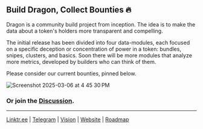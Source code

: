 ## Build Dragon, Collect Bounties 🔥

Dragon is a community build project from inception. The idea is to make the data about a token's holders more transparent and compelling.   

The initial release has been divided into four data-modules, each focused on a specific deception or concentration of power in a token: bundles, snipes, clusters, and basics. Soon there will be more modules that analyze more metrics, developed by builders who can think of them.   

Please consider our current bounties, pinned below.

![Screenshot 2025-03-06 at 4 45 30 PM](https://github.com/user-attachments/assets/6292af01-436b-4d15-b3ca-f7918c4a07a9)

### Or join the [Discussion](https://github.com/orgs/alpha-dragon-org/discussions).

---

[Linktr.ee](https://linktr.ee/alphadragon) |
[Telegram](https://t.me/+OU0SLVfcpEZhZWQx) | 
[Vision](https://dragon-12.gitbook.io/alpha-dragon) | 
[Website](https://alpha-dragon.ai/index.html) | 
[Roadmap](https://docs.google.com/presentation/d/e/2PACX-1vRWKTS6OiL_j0Xb707QJcrb18XhJQn8zdX7LgQIGvrWEaSPtL0cQAOz6_yt87lN3ZUMyIAFINNTh-LL/pub?start=true&loop=true&delayms=10000)
